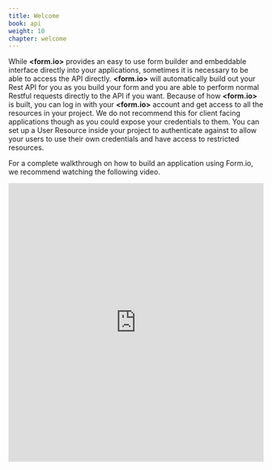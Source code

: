 ```yaml
---
title: Welcome
book: api
weight: 10
chapter: welcome
---
```

While **&lt;<span class="text-primary">form</span>.<span class="text-secondary">io</span>&gt;** provides an easy to use form builder and embeddable interface directly into your applications, sometimes it is necessary to be able to access the API directly. **&lt;<span class="text-primary">form</span>.<span class="text-secondary">io</span>&gt;** will automatically build out your Rest API for you as you build your form and you are able to perform normal Restful requests directly to the API if you want. Because of how **&lt;<span class="text-primary">form</span>.<span class="text-secondary">io</span>&gt;** is built, you can log in with your **&lt;<span class="text-primary">form</span>.<span class="text-secondary">io</span>&gt;** account and get access to all the resources in your project. We do not recommend this for client facing applications though as you could expose your credentials to them. You can set up a User Resource inside your project to authenticate against to allow your users to use their own credentials and have access to restricted resources.

For a complete walkthrough on how to build an application using Form.io, we recommend watching the following video.
<iframe style="width:100%" height="550" src="https://www.youtube.com/embed/UDKo_qst0mU?rel=0&amp;showinfo=0" frameborder="0" allowfullscreen></iframe>
